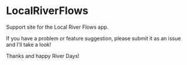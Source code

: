# LocalRiverFlows
Support site for the Local River Flows app.

If you have a problem or feature suggestion, please submit it as an issue and I'll take a look!

Thanks and happy River Days!
